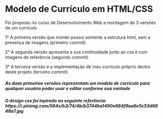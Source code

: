 <h1>Modelo de Currículo em HTML/CSS</h1>
<p>Foi proposto no curso de Desenvolvimento Web a montagem de 3 versões de um currículo</p>

<p>1° A primeira versão que montei possui somente a estrutura html, sem a presença de imagens (primeiro commit)</p>
<p>2° A segunda versão apresenta a sua continuidade junto ao css e com imagens de referência (segundo commit)</p>
<p>3° A terceira versão é a implementação de meu currículo próprio dentro deste projeto (terceiro commit)</p>

<h5>As duas primeiras versões representam um modelo de currículo para qualquer usuário poder usar e editar conforme sua vontade</h5>
<h5>O design css foi inpirado na seguinte referência: https://i.pinimg.com/564x/b3/74/4b/b3744ba1490e684f9aa6e5c53d6848a7.jpg</h5>
